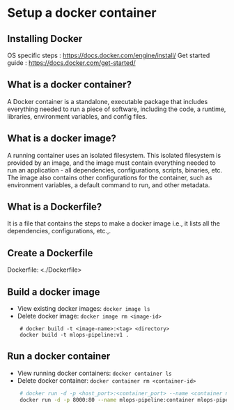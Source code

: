 # Setup a docker container

## Installing Docker

OS specific steps : <https://docs.docker.com/engine/install/>
Get started guide : <https://docs.docker.com/get-started/>

## What is a docker container?

A Docker container is a standalone, executable package that includes everything needed to run a piece of software, including the code, a runtime, libraries, environment variables, and config files.

## What is a docker image?

A running container uses an isolated filesystem. This isolated filesystem is provided by an image, and the image must contain everything needed to run an application - all dependencies, configurations, scripts, binaries, etc. The image also contains other configurations for the container, such as environment variables, a default command to run, and other metadata.

## What is a Dockerfile?

It is a file that contains the steps to make a docker image i.e., it lists all the
dependencies, configurations, etc.,.

## Create a Dockerfile

Dockerfile: <./Dockerfile>

## Build a docker image

-   View existing docker images: `docker image ls`
-   Delete docker image: `docker image rm <image-id>`

```
    # docker build -t <image-name>:<tag> <directory>
    docker build -t mlops-pipeline:v1 .
```

## Run a docker container

-   View running docker containers: `docker container ls`
-   Delete docker container: `docker container rm <container-id>`

``` sh
    # docker run -d -p <host_port>:<container_port> --name <container name> <image name with tag>
    docker run -d -p 8000:80 --name mlops-pipeline:container mlops-pipeline:v1
```
